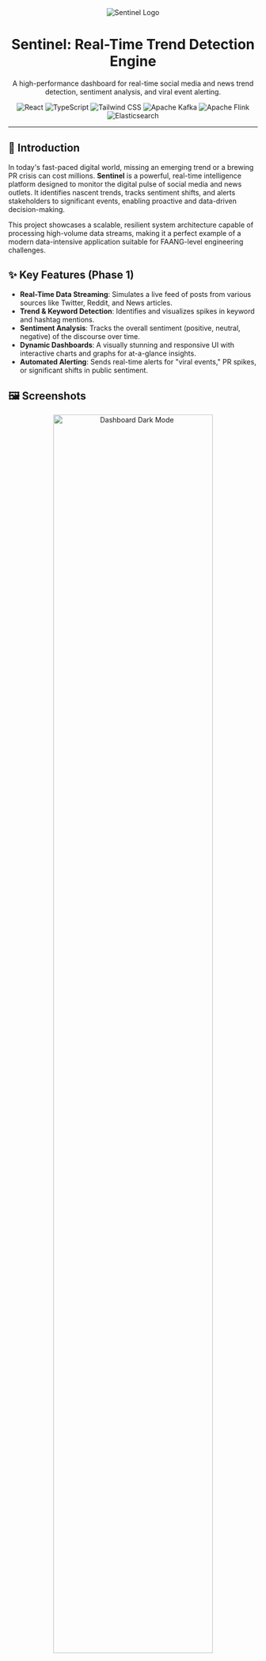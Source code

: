 
<div align="center">
  <img src="https://picsum.photos/seed/sentinel-logo/150/150" alt="Sentinel Logo" />
  <h1>Sentinel: Real-Time Trend Detection Engine</h1>
  <p>
    A high-performance dashboard for real-time social media and news trend detection, sentiment analysis, and viral event alerting.
  </p>
  <p>
    <img src="https://img.shields.io/badge/React-20232A?style=for-the-badge&logo=react&logoColor=61DAFB" alt="React" />
    <img src="https://img.shields.io/badge/TypeScript-007ACC?style=for-the-badge&logo=typescript&logoColor=white" alt="TypeScript" />
    <img src="https://img.shields.io/badge/Tailwind_CSS-38B2AC?style=for-the-badge&logo=tailwind-css&logoColor=white" alt="Tailwind CSS" />
    <img src="https://img.shields.io/badge/Kafka-231F20?style=for-the-badge&logo=apache-kafka&logoColor=white" alt="Apache Kafka" />
    <img src="https://img.shields.io/badge/Apache_Flink-E6526F?style=for-the-badge&logo=apache-flink&logoColor=white" alt="Apache Flink" />
    <img src="https://img.shields.io/badge/Elasticsearch-005571?style=for-the-badge&logo=elasticsearch&logoColor=white" alt="Elasticsearch" />
  </p>
</div>

---

## 🌟 Introduction

In today's fast-paced digital world, missing an emerging trend or a brewing PR crisis can cost millions. **Sentinel** is a powerful, real-time intelligence platform designed to monitor the digital pulse of social media and news outlets. It identifies nascent trends, tracks sentiment shifts, and alerts stakeholders to significant events, enabling proactive and data-driven decision-making.

This project showcases a scalable, resilient system architecture capable of processing high-volume data streams, making it a perfect example of a modern data-intensive application suitable for FAANG-level engineering challenges.

## ✨ Key Features (Phase 1)

- **Real-Time Data Streaming**: Simulates a live feed of posts from various sources like Twitter, Reddit, and News articles.
- **Trend & Keyword Detection**: Identifies and visualizes spikes in keyword and hashtag mentions.
- **Sentiment Analysis**: Tracks the overall sentiment (positive, neutral, negative) of the discourse over time.
- **Dynamic Dashboards**: A visually stunning and responsive UI with interactive charts and graphs for at-a-glance insights.
- **Automated Alerting**: Sends real-time alerts for "viral events," PR spikes, or significant shifts in public sentiment.

## 🖼️ Screenshots

<div align="center">
  <img src="https://picsum.photos/seed/dashboard-dark/900/500" alt="Dashboard Dark Mode" width="80%">
  <p><em>Sentinel's primary dashboard in dark mode.</em></p>
</div>

## 🛠️ Tech Stack

This project is composed of a sophisticated backend for data processing and a modern frontend for visualization.

| Category              | Technology                                                                                                                                                                                          |
| --------------------- | --------------------------------------------------------------------------------------------------------------------------------------------------------------------------------------------------- |
| **Frontend**          | [React](https://reactjs.org/), [TypeScript](https://www.typescriptlang.org/), [Tailwind CSS](https://tailwindcss.com/), [Recharts](https://recharts.org/)                                               |
| **Data Ingestion**    | [Apache Kafka](https://kafka.apache.org/)                                                                                                                                                           |
| **Stream Processing** | [Apache Flink](https://flink.apache.org/) or [Spark Streaming](https://spark.apache.org/streaming/)                                                                                                     |
| **Data Storage**      | [Elasticsearch](https://www.elastic.co/) (for search/analytics), [InfluxDB](https://www.influxdata.com/) (for time-series metrics)                                                                     |
| **Backend API**       | [Node.js](https://nodejs.org/) with [GraphQL](https://graphql.org/) / [gRPC](https://grpc.io/), [WebSockets](https://developer.mozilla.org/en-US/docs/Web/API/WebSockets_API) for real-time updates |
| **Alerting**          | [Prometheus Alertmanager](https://prometheus.io/docs/alerting/latest/alertmanager/) or Flink CEP                                                                                                        |
| **Deployment**        | [Docker](https://www.docker.com/), [Kubernetes](https://kubernetes.io/), [AWS](https://aws.amazon.com/)/[GCP](https://cloud.google.com/)/[Azure](https://azure.microsoft.com/)                         |


## 🏗️ System Design & Architecture

The architecture is designed for scalability, low latency, and fault tolerance, handling massive volumes of data in real time.

<div align="center">
  <img src="https://picsum.photos/seed/architecture/800/400" alt="System Architecture Diagram">
  <p><em>High-Level System Architecture Diagram</em></p>
</div>

### 1. Data Ingestion Layer

- **Source Connectors**: Dedicated services connect to external APIs (e.g., Twitter/X API, Reddit API, NewsAPI). These connectors are responsible for fetching data and handling API rate limits and authentication.
- **Message Broker (Apache Kafka)**: All incoming data is published to Kafka topics (e.g., `twitter_posts`, `reddit_comments`). Kafka acts as a highly scalable, persistent buffer, decoupling the data producers from the consumers and ensuring data durability.

### 2. Real-Time Processing Layer

- **Stream Processor (Apache Flink)**: A Flink cluster consumes data from Kafka topics. Flink is chosen for its true streaming capabilities, low latency, and robust state management.
- **Processing Jobs**:
    - **Enrichment**: Raw data is parsed, cleaned, and enriched with metadata.
    - **Natural Language Processing (NLP)**: Keywords, entities, and hashtags are extracted.
    - **Sentiment Analysis**: A machine learning model (e.g., a pre-trained transformer model) is applied to assign a sentiment score to each piece of content.
    - **Aggregation**: Data is aggregated into time windows (e.g., 1-minute intervals) to calculate metrics like mention counts and average sentiment.
    - **Anomaly/Spike Detection**: Flink's Complex Event Processing (CEP) library or custom logic is used to detect sudden spikes in metrics, which triggers alerts.

### 3. Data Storage Layer

- **Search & Analytics (Elasticsearch)**: Processed and enriched posts are indexed in Elasticsearch. This allows for powerful, fast, full-text search and complex ad-hoc queries from the frontend.
- **Time-Series Database (InfluxDB)**: Aggregated metrics (mention counts per topic, average sentiment) are stored in a time-series database. This is highly optimized for storing and querying time-stamped data, which is ideal for powering the dashboard charts.
- **Raw Data Lake (S3)**: For compliance and historical analysis, raw, unprocessed data can be archived in a cost-effective object store like Amazon S3.

### 4. Backend & API Layer

- **API Service (Node.js/GraphQL)**: A backend service provides a GraphQL API for the frontend. This API queries Elasticsearch for post data and InfluxDB for chart metrics. GraphQL allows the frontend to request exactly the data it needs, reducing payload size.
- **Real-Time Push (WebSockets)**: A WebSocket server is used to push new posts, updated metrics, and alerts to connected clients in real-time, providing a live dashboard experience without constant polling.

### 5. Frontend (Presentation Layer)

- **Web Application (React)**: The user interface is a single-page application built with React and TypeScript. It provides an interactive and responsive dashboard for data visualization.
- **State Management**: Client-side state is managed to handle the influx of real-time data from WebSockets efficiently.
- **Visualization (Recharts)**: Interactive charts and graphs are used to visualize trends, sentiment, and other key metrics.

## 🚀 Getting Started

To run the frontend simulation locally:

1.  **Clone the repository:**
    ```bash
    git clone https://github.com/your-username/sentinel.git
    cd sentinel
    ```

2.  **Install dependencies:**
    ```bash
    npm install
    ```

3.  **Set up environment variables:**
    Create a `.env` file and add your Gemini API key.
    ```
    API_KEY=YOUR_GEMINI_API_KEY
    ```

4.  **Run the development server:**
    ```bash
    npm run dev
    ```
    The application will be available at `http://localhost:3000`.

## 📄 License

This project is licensed under the MIT License. See the `LICENSE` file for details.
